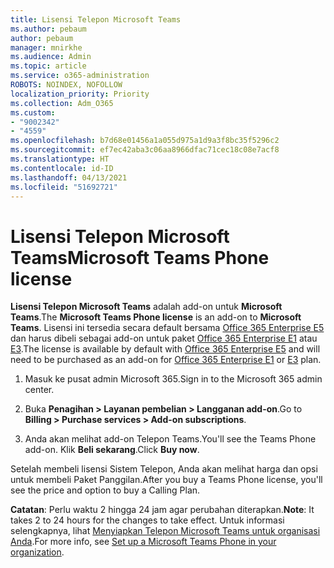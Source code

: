 ```yaml
---
title: Lisensi Telepon Microsoft Teams
ms.author: pebaum
author: pebaum
manager: mnirkhe
ms.audience: Admin
ms.topic: article
ms.service: o365-administration
ROBOTS: NOINDEX, NOFOLLOW
localization_priority: Priority
ms.collection: Adm_O365
ms.custom:
- "9002342"
- "4559"
ms.openlocfilehash: b7d68e01456a1a055d975a1d9a3f8bc35f5296c2
ms.sourcegitcommit: ef7ec42aba3c06aa8966dfac71cec18c08e7acf8
ms.translationtype: HT
ms.contentlocale: id-ID
ms.lasthandoff: 04/13/2021
ms.locfileid: "51692721"
---
```

# <a name="microsoft-teams-phone-license"></a><span data-ttu-id="d731b-102">Lisensi Telepon Microsoft Teams</span><span class="sxs-lookup"><span data-stu-id="d731b-102">Microsoft Teams Phone license</span></span>

<span data-ttu-id="d731b-103">**Lisensi Telepon Microsoft Teams** adalah add-on untuk **Microsoft Teams**.</span><span class="sxs-lookup"><span data-stu-id="d731b-103">The **Microsoft Teams Phone license** is an add-on to **Microsoft Teams**.</span></span> <span data-ttu-id="d731b-104">Lisensi ini tersedia secara default bersama [Office 365 Enterprise E5](https://www.microsoft.com/microsoft-365/business/office-365-enterprise-e5-business-software?rtc=1&activetab=pivot%3aoverviewtab) dan harus dibeli sebagai add-on untuk paket [Office 365 Enterprise E1](https://products.office.com/business/office-365-enterprise-e1-business-software) atau [E3](https://products.office.com/business/office-365-enterprise-e3-business-software).</span><span class="sxs-lookup"><span data-stu-id="d731b-104">The license is available by default with [Office 365 Enterprise E5](https://www.microsoft.com/microsoft-365/business/office-365-enterprise-e5-business-software?rtc=1&activetab=pivot%3aoverviewtab) and will need to be purchased as an add-on for [Office 365 Enterprise E1](https://products.office.com/business/office-365-enterprise-e1-business-software) or [E3](https://products.office.com/business/office-365-enterprise-e3-business-software) plan.</span></span>

1. <span data-ttu-id="d731b-105">Masuk ke pusat admin Microsoft 365.</span><span class="sxs-lookup"><span data-stu-id="d731b-105">Sign in to the Microsoft 365 admin center.</span></span>

2. <span data-ttu-id="d731b-106">Buka **Penagihan > Layanan pembelian > Langganan add-on**.</span><span class="sxs-lookup"><span data-stu-id="d731b-106">Go to **Billing > Purchase services > Add-on subscriptions**.</span></span> 

3. <span data-ttu-id="d731b-107">Anda akan melihat add-on Telepon Teams.</span><span class="sxs-lookup"><span data-stu-id="d731b-107">You'll see the Teams Phone add-on.</span></span> <span data-ttu-id="d731b-108">Klik **Beli sekarang**.</span><span class="sxs-lookup"><span data-stu-id="d731b-108">Click **Buy now**.</span></span>

<span data-ttu-id="d731b-109">Setelah membeli lisensi Sistem Telepon, Anda akan melihat harga dan opsi untuk membeli Paket Panggilan.</span><span class="sxs-lookup"><span data-stu-id="d731b-109">After you buy a Teams Phone license, you'll see the price and option to buy a Calling Plan.</span></span>

<span data-ttu-id="d731b-110">**Catatan**: Perlu waktu 2 hingga 24 jam agar perubahan diterapkan.</span><span class="sxs-lookup"><span data-stu-id="d731b-110">**Note**: It takes 2 to 24 hours for the changes to take effect.</span></span> <span data-ttu-id="d731b-111">Untuk informasi selengkapnya, lihat [Menyiapkan Telepon Microsoft Teams untuk organisasi Anda](https://docs.microsoft.com/MicrosoftTeams/setting-up-your-phone-system).</span><span class="sxs-lookup"><span data-stu-id="d731b-111">For more info, see [Set up a Microsoft Teams Phone in your organization](https://docs.microsoft.com/MicrosoftTeams/setting-up-your-phone-system).</span></span> 

